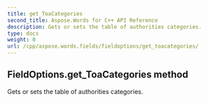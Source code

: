 ```yaml
---
title: get_ToaCategories
second_title: Aspose.Words for C++ API Reference
description: Gets or sets the table of authorities categories. 
type: docs
weight: 0
url: /cpp/aspose.words.fields/fieldoptions/get_toacategories/
---
```

## FieldOptions.get_ToaCategories method


Gets or sets the table of authorities categories.


